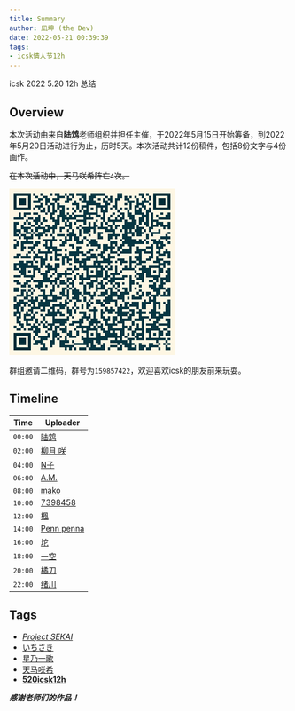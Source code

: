 ```yaml
---
title: Summary
author: 凪坤 (the Dev)
date: 2022-05-21 00:39:39
tags:
- icsk情人节12h
---
```


icsk 2022 5.20 12h 总结

<!-- more -->

## Overview

本次活动由来自**陆鸩**老师组织并担任主催，于2022年5月15日开始筹备，到2022年5月20日活动进行为止，历时5天。本次活动共计12份稿件，包括8份文字与4份画作。

~~在本次活动中，<span class="base16character-tenmasaki">天马咲希</span>阵亡`4`次。~~

![](summary/1644944635-300px.jpeg)

群组邀请二维码，群号为`159857422`，欢迎喜欢icsk的朋友前来玩耍。

## Timeline

| Time | Uploader |
| ---- | -------- |
| `00:00` | [陆鸩](https://niazhenjintianyeshigefeizhen.lofter.com/) |
| `02:00` | [柳月 咲](https://xyylovey.lofter.com/) |
| `04:00` | [N子](https://xiaonadisico.lofter.com/) |
| `06:00` | [A.M.](https://jianheluo.lofter.com/) |
| `08:00` | [mako](https://makooo544.lofter.com/) |
| `10:00` | [7398458](https://nfmndkfjnjndfnsnd.lofter.com/) |
| `12:00` | [楓](https://kanadetomosusora.lofter.com/) |
| `14:00` | [Penn penna](https://yockasdxcf.lofter.com/) |
| `16:00` | [坨](https://touakiiine.lofter.com/) |
| `18:00` | [一空](https://p40252005.lofter.com/) |
| `20:00` | [橘刀](https://.lofter.com/) |
| `22:00` | [绪川](https://llerjiguanqiang.lofter.com/) |

## Tags

* [*Project SEKAI*](https://www.lofter.com/tag/project sekai)
* [いちさき](https://www.lofter.com/tag/いちさき)
* [星乃一歌](https://www.lofter.com/tag/星乃一歌)
* [天马咲希](https://www.lofter.com/tag/天马咲希)
* [**520icsk12h**](https://www.lofter.com/tag/520icsk12h)

***感谢老师们的作品！***
